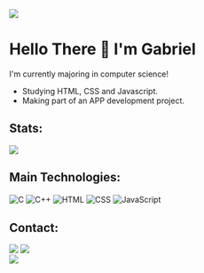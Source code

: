 <img src="https://capsule-render.vercel.app/api?type=waving&height=90&color=ae0000&reversal=false&textBg=false&descAlign=0&descAlignY=0&animation=fadeIn&fontAlign=0&fontAlignY=0&stroke=ac0000&strokeWidth=4">

# Hello There 👋 I'm Gabriel 
I'm currently majoring in computer science!
- Studying HTML, CSS and Javascript.
- Making part of an APP development project.

## Stats:
<div display:flex>
  <img src="https://github-readme-stats.vercel.app/api?username=Gabriels404&theme=dark&show_icons=true&icon_color=b10a1d&title_color=e7d700">
</div>

## Main Technologies: 
<div>
  <img align="center" alt="C" src="https://img.shields.io/badge/C-00599C?style=for-the-badge&logo=c&logoColor=white">
  <img align="center" alt="C++" src="https://img.shields.io/badge/C%2B%2B-00599C?style=for-the-badge&logo=c%2B%2B&logoColor=white">
  <img align="center" alt="HTML" src="https://img.shields.io/badge/HTML5-E34F26?style=for-the-badge&logo=html5&logoColor=white">
  <img align="center" alt="CSS" src="https://img.shields.io/badge/CSS3-1572B6?style=for-the-badge&logo=css3&logoColor=white">
  <img align="center" alt="JavaScript" src="https://img.shields.io/badge/JavaScript-F7DF1E?style=for-the-badge&logo=javascript&logoColor=black">
</div>

## Contact:
<div>
  <a href="https://www.linkedin.com/in/gabriel-soares-cintra-227446228/" target="_blank"><img src="https://img.shields.io/badge/LinkedIn-0077B5?style=for-the-badge&logo=linkedin&logoColor=white"></a>
  <a href="mailto:gabcintra@gmail.com" target="_blank"><img src="https://img.shields.io/badge/Gmail-D14836?style=for-the-badge&logo=gmail&logoColor=white"></a>
</div>

<img src="https://capsule-render.vercel.app/api?type=waving&height=90&color=ae0000&reversal=false&textBg=false&descAlign=0&descAlignY=0&animation=fadeIn&fontAlign=0&fontAlignY=0&stroke=ac0000&strokeWidth=4&section=footer">
